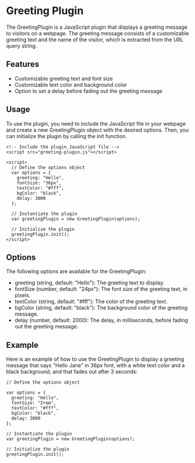 # Greeting Plugin
The GreetingPlugin is a JavaScript plugin that displays a greeting message to visitors on a webpage. The greeting message consists of a customizable greeting text and the name of the visitor, which is extracted from the URL query string.

## Features
- Customizable greeting text and font size
- Customizable text color and background color
- Option to set a delay before fading out the greeting message

## Usage
To use the plugin, you need to include the JavaScript file in your webpage and create a new GreetingPlugin object with the desired options. Then, you can initialize the plugin by calling the init function.

```
<!-- Include the plugin JavaScript file -->
<script src="greeting-plugin.js"></script>

<script>
  // Define the options object
  var options = {
    greeting: "Hello",
    fontSize: "36px",
    textColor: "#fff",
    bgColor: "black",
    delay: 3000
  };

  // Instantiate the plugin
  var greetingPlugin = new GreetingPlugin(options);

  // Initialize the plugin
  greetingPlugin.init();
</script>
```


## Options
The following options are available for the GreetingPlugin:

- greeting (string, default: "Hello"): The greeting text to display.
- fontSize (number, default: "24px"): The font size of the greeting text, in pixels.
- textColor (string, default: "#fff"): The color of the greeting text.
- bgColor (string, default: "black"): The background color of the greeting message.
- delay (number, default: 2000): The delay, in milliseconds, before fading out the greeting message.


## Example
Here is an example of how to use the GreetingPlugin to display a greeting message that says "Hello Jane" in 36px font, with a white text color and a black background, and that fades out after 3 seconds:


```
// Define the options object

var options = {
  greeting: "Hello",
  fontSize: "2rem",
  textColor: "#fff",
  bgColor: "black",
  delay: 3000
};

// Instantiate the plugin
var greetingPlugin = new GreetingPlugin(options);

// Initialize the plugin
greetingPlugin.init();

```